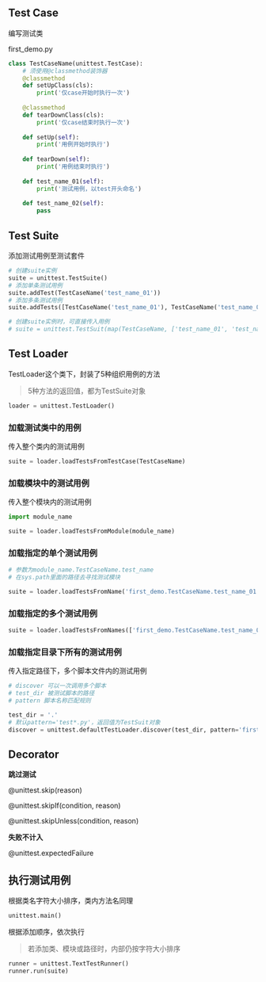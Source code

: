 ## Test Case

编写测试类

first_demo.py

```python
class TestCaseName(unittest.TestCase):
    # 须使用@classmethod装饰器
    @classmethod
    def setUpClass(cls):
        print('仅case开始时执行一次')
	
    @classmethod
    def tearDownClass(cls):
        print('仅case结束时执行一次')
	
    def setUp(self):
        print('用例开始时执行')
	
    def tearDown(self):
        print('用例结束时执行')
	
    def test_name_01(self):
        print('测试用例，以test开头命名')
        
    def test_name_02(self):
        pass
```



## Test Suite

添加测试用例至测试套件

```python
# 创建suite实例
suite = unittest.TestSuite()
# 添加单条测试用例
suite.addTest(TestCaseName('test_name_01'))
# 添加多条测试用例
suite.addTests([TestCaseName('test_name_01'), TestCaseName('test_name_02')])

# 创建suite实例时，可直接传入用例
# suite = unittest.TestSuit(map(TestCaseName, ['test_name_01', 'test_name_02']))
```



## Test Loader

TestLoader这个类下，封装了5种组织用例的方法

> 5种方法的返回值，都为TestSuite对象

```python
loader = unittest.TestLoader()
```



### 加载测试类中的用例

传入整个类内的测试用例

```python
suite = loader.loadTestsFromTestCase(TestCaseName)
```



### 加载模块中的测试用例

传入整个模块内的测试用例

```python
import module_name

suite = loader.loadTestsFromModule(module_name)
```



### 加载指定的单个测试用例

```python
# 参数为module_name.TestCaseName.test_name
# 在sys.path里面的路径去寻找测试模块

suite = loader.loadTestsFromName('first_demo.TestCaseName.test_name_01')
```



### 加载指定的多个测试用例

```python
suite = loader.loadTestsFromNames(['first_demo.TestCaseName.test_name_01', ])
```



### 加载指定目录下所有的测试用例

传入指定路径下，多个脚本文件内的测试用例

```python
# discover 可以一次调用多个脚本
# test_dir 被测试脚本的路径
# pattern 脚本名称匹配规则

test_dir = '.'
# 默认pattern='test*.py'，返回值为TestSuit对象
discover = unittest.defaultTestLoader.discover(test_dir, pattern='first_*.py')
```



## Decorator

**跳过测试**

@unittest.skip(reason)

@unittest.skipIf(condition, reason)

@unittest.skipUnless(condition, reason)

**失败不计入**

@unittest.expectedFailure



## 执行测试用例

根据类名字符大小排序，类内方法名同理

```python
unittest.main()
```

根据添加顺序，依次执行

> 若添加类、模块或路径时，内部仍按字符大小排序

```python
runner = unittest.TextTestRunner()
runner.run(suite)
```

